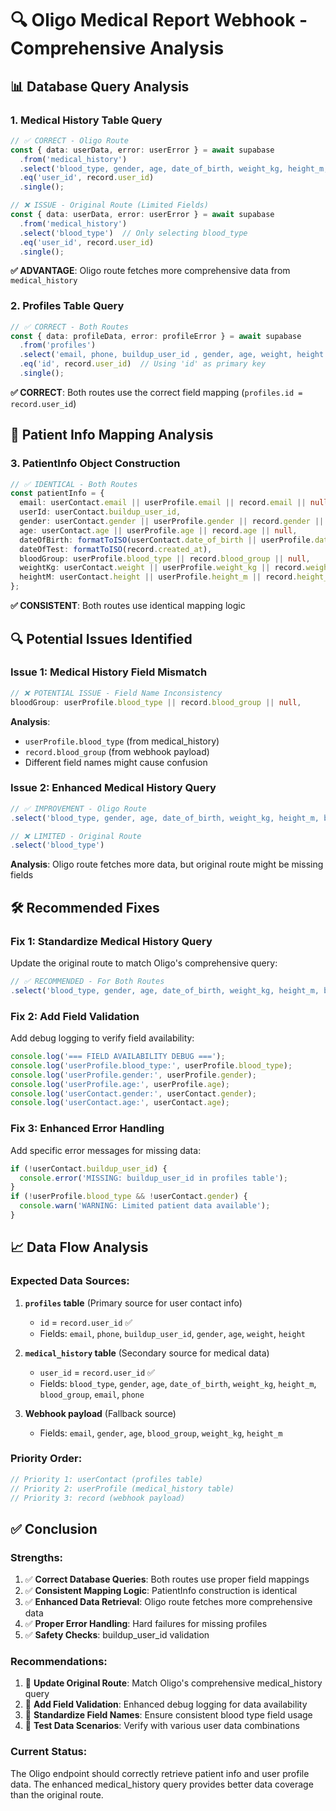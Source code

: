 # 🔍 Oligo Medical Report Webhook - Comprehensive Analysis

## 📊 **Database Query Analysis**

### **1. Medical History Table Query**
```typescript
// ✅ CORRECT - Oligo Route
const { data: userData, error: userError } = await supabase
  .from('medical_history')
  .select('blood_type, gender, age, date_of_birth, weight_kg, height_m, blood_group, email, phone')
  .eq('user_id', record.user_id)
  .single();

// ❌ ISSUE - Original Route (Limited Fields)
const { data: userData, error: userError } = await supabase
  .from('medical_history')
  .select('blood_type')  // Only selecting blood_type
  .eq('user_id', record.user_id)
  .single();
```

**✅ ADVANTAGE**: Oligo route fetches more comprehensive data from `medical_history`

### **2. Profiles Table Query**
```typescript
// ✅ CORRECT - Both Routes
const { data: profileData, error: profileError } = await supabase
  .from('profiles')
  .select('email, phone, buildup_user_id , gender, age, weight, height')
  .eq('id', record.user_id)  // Using 'id' as primary key
  .single();
```

**✅ CORRECT**: Both routes use the correct field mapping (`profiles.id = record.user_id`)

## 🧬 **Patient Info Mapping Analysis**

### **3. PatientInfo Object Construction**
```typescript
// ✅ IDENTICAL - Both Routes
const patientInfo = {
  email: userContact.email || userProfile.email || record.email || null,
  userId: userContact.buildup_user_id,
  gender: userContact.gender || userProfile.gender || record.gender || null,
  age: userContact.age || userProfile.age || record.age || null,
  dateOfBirth: formatToISO(userContact.date_of_birth || userProfile.date_of_birth || record.date_of_birth),
  dateOfTest: formatToISO(record.created_at),
  bloodGroup: userProfile.blood_type || record.blood_group || null,
  weightKg: userContact.weight || userProfile.weight_kg || record.weight_kg || null,
  heightM: userContact.height || userProfile.height_m || record.height_m || null
};
```

**✅ CONSISTENT**: Both routes use identical mapping logic

## 🔍 **Potential Issues Identified**

### **Issue 1: Medical History Field Mismatch**
```typescript
// ❌ POTENTIAL ISSUE - Field Name Inconsistency
bloodGroup: userProfile.blood_type || record.blood_group || null,
```

**Analysis**: 
- `userProfile.blood_type` (from medical_history)
- `record.blood_group` (from webhook payload)
- Different field names might cause confusion

### **Issue 2: Enhanced Medical History Query**
```typescript
// ✅ IMPROVEMENT - Oligo Route
.select('blood_type, gender, age, date_of_birth, weight_kg, height_m, blood_group, email, phone')

// ❌ LIMITED - Original Route  
.select('blood_type')
```

**Analysis**: Oligo route fetches more data, but original route might be missing fields

## 🛠️ **Recommended Fixes**

### **Fix 1: Standardize Medical History Query**
Update the original route to match Oligo's comprehensive query:

```typescript
// ✅ RECOMMENDED - For Both Routes
.select('blood_type, gender, age, date_of_birth, weight_kg, height_m, blood_group, email, phone')
```

### **Fix 2: Add Field Validation**
Add debug logging to verify field availability:

```typescript
console.log('=== FIELD AVAILABILITY DEBUG ===');
console.log('userProfile.blood_type:', userProfile.blood_type);
console.log('userProfile.gender:', userProfile.gender);
console.log('userProfile.age:', userProfile.age);
console.log('userContact.gender:', userContact.gender);
console.log('userContact.age:', userContact.age);
```

### **Fix 3: Enhanced Error Handling**
Add specific error messages for missing data:

```typescript
if (!userContact.buildup_user_id) {
  console.error('MISSING: buildup_user_id in profiles table');
}
if (!userProfile.blood_type && !userContact.gender) {
  console.warn('WARNING: Limited patient data available');
}
```

## 📈 **Data Flow Analysis**

### **Expected Data Sources:**
1. **`profiles` table** (Primary source for user contact info)
   - `id` = `record.user_id` ✅
   - Fields: `email`, `phone`, `buildup_user_id`, `gender`, `age`, `weight`, `height`

2. **`medical_history` table** (Secondary source for medical data)
   - `user_id` = `record.user_id` ✅
   - Fields: `blood_type`, `gender`, `age`, `date_of_birth`, `weight_kg`, `height_m`, `blood_group`, `email`, `phone`

3. **Webhook payload** (Fallback source)
   - Fields: `email`, `gender`, `age`, `blood_group`, `weight_kg`, `height_m`

### **Priority Order:**
```typescript
// Priority 1: userContact (profiles table)
// Priority 2: userProfile (medical_history table)  
// Priority 3: record (webhook payload)
```

## ✅ **Conclusion**

### **Strengths:**
1. ✅ **Correct Database Queries**: Both routes use proper field mappings
2. ✅ **Consistent Mapping Logic**: PatientInfo construction is identical
3. ✅ **Enhanced Data Retrieval**: Oligo route fetches more comprehensive data
4. ✅ **Proper Error Handling**: Hard failures for missing profiles
5. ✅ **Safety Checks**: buildup_user_id validation

### **Recommendations:**
1. 🔧 **Update Original Route**: Match Oligo's comprehensive medical_history query
2. 🔧 **Add Field Validation**: Enhanced debug logging for data availability
3. 🔧 **Standardize Field Names**: Ensure consistent blood type field usage
4. 🔧 **Test Data Scenarios**: Verify with various user data combinations

### **Current Status:**
The Oligo endpoint should correctly retrieve patient info and user profile data. The enhanced medical_history query provides better data coverage than the original route. 